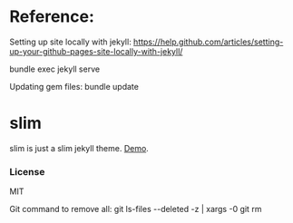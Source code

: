 # Reference:
Setting up site locally with jekyll: https://help.github.com/articles/setting-up-your-github-pages-site-locally-with-jekyll/

bundle exec jekyll serve

Updating gem files: 
bundle update

# slim

slim is just a slim jekyll theme. [Demo](https://syaning.github.io/slim/).

### License

MIT


Git command to remove all: git ls-files --deleted -z | xargs -0 git rm
